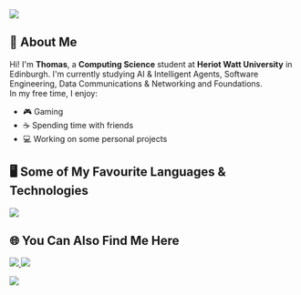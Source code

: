 <img src="https://capsule-render.vercel.app/api?type=waving&height=200&color=7fff00&text=Hello!&fontAlign=50&fontColor=0a0a0a&animation=fadeIn">

## 👤 About Me 

Hi! I'm **Thomas**, a **Computing Science** student at **Heriot Watt University** in Edinburgh. I'm currently studying AI & Intelligent Agents, Software Engineering, Data Communications & Networking and Foundations. <br>
In my free time, I enjoy: 
- 🎮 Gaming
- ☕️ Spending time with friends
- 💻 Working on some personal projects

## 🖥️ Some of My Favourite Languages & Technologies

<a href="https://skillicons.dev">
<img src="https://skillicons.dev/icons?i=js,react,java,py,nodejs,css,mysql&perline=10">
</a>

## 🌐 You Can Also Find Me Here

<a href="https://www.linkedin.com/in/8thomas0fraser8/"> <img src="https://skillicons.dev/icons?i=linkedin"> </a>
<a href="https://x.com/ThomasFDev"> <img src="https://skillicons.dev/icons?i=twitter"> </a>

<img src="https://capsule-render.vercel.app/api?type=waving&height=200&color=7fff00&section=footer">
